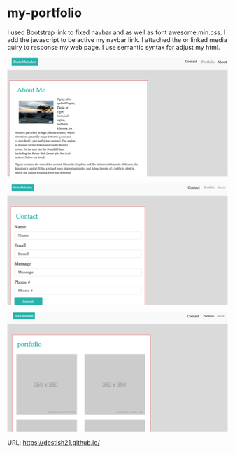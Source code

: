 # my-portfolio

I used Bootstrap link to fixed navbar and as well as font awesome.min.css.
I add the javascript to be active my navbar link.
I attached the or linked media quiry to response my web page.
I use semantic syntax for adjust my html.

![my-portfolio](assets/images/AboutMe.png)

![my-portfolio](assets/images/Contact.png)

![my-portfolio](assets/images/Portfolio.png)

URL: https://destish21.github.io/
